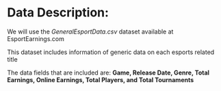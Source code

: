# Data Description: 
We will use the _GeneralEsportData.csv_ dataset available at EsportEarnings.com

This dataset includes information of generic data on each esports related title 

The data fields that are included are: **Game, Release Date, Genre, Total Earnings, Online Earnings, Total Players, and Total Tournaments** 